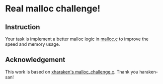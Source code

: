 # Real malloc challenge!

## Instruction

Your task is implement a better malloc logic in [malloc.c](malloc.c) to improve the speed and memory usage.

## Acknowledgement

This work is based on [xharaken's malloc_challenge.c](https://github.com/xharaken/step2/blob/master/malloc_challenge.c). Thank you haraken-san!
